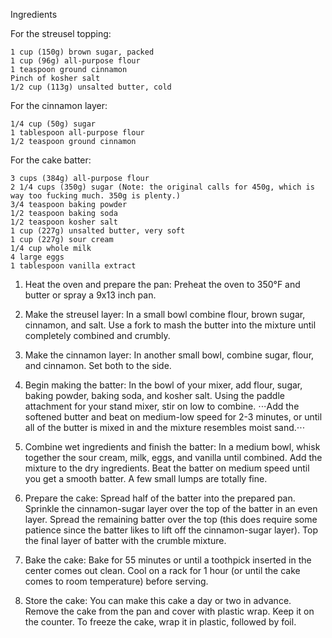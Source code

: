
Ingredients

For the streusel topping:

    1 cup (150g) brown sugar, packed
    1 cup (96g) all-purpose flour
    1 teaspoon ground cinnamon
    Pinch of kosher salt
    1/2 cup (113g) unsalted butter, cold

For the cinnamon layer:

    1/4 cup (50g) sugar
    1 tablespoon all-purpose flour
    1/2 teaspoon ground cinnamon

For the cake batter:

    3 cups (384g) all-purpose flour
    2 1/4 cups (350g) sugar (Note: the original calls for 450g, which is way too fucking much. 350g is plenty.)
    3/4 teaspoon baking powder
    1/2 teaspoon baking soda
    1/2 teaspoon kosher salt
    1 cup (227g) unsalted butter, very soft
    1 cup (227g) sour cream
    1/4 cup whole milk
    4 large eggs
    1 tablespoon vanilla extract



1. Heat the oven and prepare the pan: Preheat the oven to 350°F and butter or spray a 9x13 inch pan.
2. Make the streusel layer: In a small bowl combine flour, brown sugar, cinnamon, and salt. Use a fork to mash the butter into the mixture until completely combined and crumbly.
3. Make the cinnamon layer: In another small bowl, combine sugar, flour, and cinnamon. Set both to the side.

4. Begin making the batter: In the bowl of your mixer, add flour, sugar, baking powder, baking soda, and kosher salt. Using the paddle attachment for your stand mixer, stir on low to combine.
⋅⋅⋅Add the softened butter and beat on medium-low speed for 2-3 minutes, or until all of the butter is mixed in and the mixture resembles moist sand.⋅⋅⋅

5. Combine wet ingredients and finish the batter: In a medium bowl, whisk together the sour cream, milk, eggs, and vanilla until combined. Add the mixture to the dry ingredients. Beat the batter on medium speed until you get a smooth batter. A few small lumps are totally fine.

6. Prepare the cake: Spread half of the batter into the prepared pan. Sprinkle the cinnamon-sugar layer over the top of the batter in an even layer. Spread the remaining batter over the top (this does require some patience since the batter likes to lift off the cinnamon-sugar layer). Top the final layer of batter with the crumble mixture.

7. Bake the cake: Bake for 55 minutes or until a toothpick inserted in the center comes out clean. Cool on a rack for 1 hour (or until the cake comes to room temperature) before serving.

8. Store the cake: You can make this cake a day or two in advance. Remove the cake from the pan and cover with plastic wrap. Keep it on the counter.  To freeze the cake, wrap it in plastic, followed by foil.
